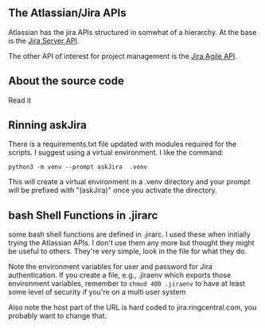 ## The Atlassian/Jira APIs 

Atlassian has the jira APIs structured in somwhat of a hierarchy.
At the base is the [Jira Server API](https://docs.atlassian.com/software/jira/docs/api/REST/latest/).

The other API of interest  for project management is the 
[Jira Agile API](https://docs.atlassian.com/jira-software/REST/latest/).

 
## About the source code 

Read it 

## Rinning askJira 

There is a requirements.txt file updated with modules required for the scripts.
I suggest using a virtual environment.
I like the command:
```
python3 -m venv --prompt askJira  .venv 
```

This will create a virtual environment in a .venv directory and your prompt will be prefixed with "(askJira)" once you activate the directory.

## bash Shell Functions in .jirarc  

some bash shell functions are defined in .jirarc. 
I used these when initially trying the Atlassian APIs.
I don't use them any more but thought they might be useful to others. 
They're very simple, look in the file for what they do.

Note the environment variables for user and password for Jira authentication. 
If you create a file, e.g., .jiraenv which exports those environment variables, remember to `chmod 400 .jiraenv` to have at least some level of security if you're on a multi user system 

Also note the host part of the URL is hard coded to jira.ringcentral.com, you probably want to change that. 

